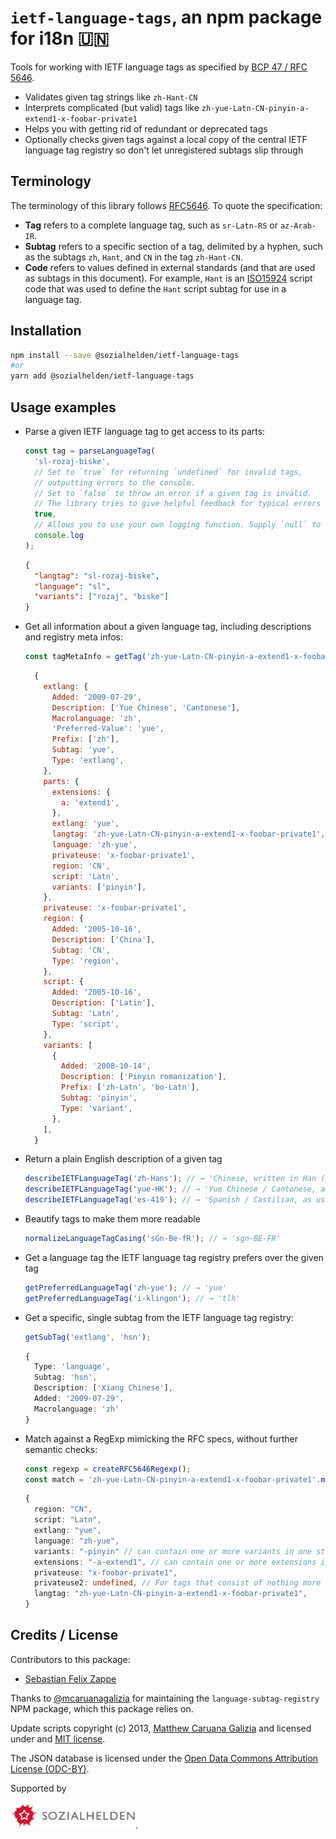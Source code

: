 # `ietf-language-tags`, an npm package for i18n 🇺🇳

Tools for working with IETF language tags as specified by
[BCP 47 / RFC 5646](https://tools.ietf.org/html/rfc5646).

- Validates given tag strings like `zh-Hant-CN`
- Interprets complicated (but valid) tags like
  `zh-yue-Latn-CN-pinyin-a-extend1-x-foobar-private1`
- Helps you with getting rid of redundant or deprecated tags
- Optionally checks given tags against a local copy of the central IETF language tag registry so
  don't let unregistered subtags slip through

## Terminology

The terminology of this library follows [RFC5646](https://tools.ietf.org/html/rfc5646). To quote the specification:

- **Tag** refers to a complete language tag, such as `sr-Latn-RS` or `az-Arab-IR`.
- **Subtag** refers to a specific section of a tag, delimited by a hyphen, such as the subtags
  `zh`, `Hant`, and `CN` in the tag `zh-Hant-CN`.
- **Code** refers to values defined in external standards (and that are used as subtags in this
  document). For example, `Hant` is an [ISO15924](http://www.unicode.org/iso15924) script code that
  was used to define the `Hant` script subtag for use in a language tag.

## Installation

```bash
npm install --save @sozialhelden/ietf-language-tags
#or
yarn add @sozialhelden/ietf-language-tags
```

## Usage examples

- Parse a given IETF language tag to get access to its parts:

  ```typescript
  const tag = parseLanguageTag(
    'sl-rozaj-biske',
    // Set to `true` for returning `undefined` for invalid tags,
    // outputting errors to the console.
    // Set to `false` to throw an error if a given tag is invalid.
    // The library tries to give helpful feedback for typical errors in tags.
    true,
    // Allows you to use your own logging function. Supply `null` to suppress console output.
    console.log
  );
  ```

  ```json
  {
    "langtag": "sl-rozaj-biske",
    "language": "sl",
    "variants": ["rozaj", "biske"]
  }
  ```

- Get all information about a given language tag, including descriptions and registry meta infos:

  ```typescript
  const tagMetaInfo = getTag('zh-yue-Latn-CN-pinyin-a-extend1-x-foobar-private1');
  ```

  ```javascript
    {
      extlang: {
        Added: '2009-07-29',
        Description: ['Yue Chinese', 'Cantonese'],
        Macrolanguage: 'zh',
        'Preferred-Value': 'yue',
        Prefix: ['zh'],
        Subtag: 'yue',
        Type: 'extlang',
      },
      parts: {
        extensions: {
          a: 'extend1',
        },
        extlang: 'yue',
        langtag: 'zh-yue-Latn-CN-pinyin-a-extend1-x-foobar-private1',
        language: 'zh-yue',
        privateuse: 'x-foobar-private1',
        region: 'CN',
        script: 'Latn',
        variants: ['pinyin'],
      },
      privateuse: 'x-foobar-private1',
      region: {
        Added: '2005-10-16',
        Description: ['China'],
        Subtag: 'CN',
        Type: 'region',
      },
      script: {
        Added: '2005-10-16',
        Description: ['Latin'],
        Subtag: 'Latn',
        Type: 'script',
      },
      variants: [
        {
          Added: '2008-10-14',
          Description: ['Pinyin romanization'],
          Prefix: ['zh-Latn', 'bo-Latn'],
          Subtag: 'pinyin',
          Type: 'variant',
        },
      ],
    }
  ```

- Return a plain English description of a given tag

  ```typescript
  describeIETFLanguageTag('zh-Hans'); // → 'Chinese, written in Han (Simplified variant) script'
  describeIETFLanguageTag('yue-HK'); // → 'Yue Chinese / Cantonese, as used in Hong Kong'
  describeIETFLanguageTag('es-419'); // → 'Spanish / Castilian, as used in Latin America and the Caribbean'
  ```

- Beautify tags to make them more readable

  ```typescript
  normalizeLanguageTagCasing('sGn-Be-fR'); // → 'sgn-BE-FR'
  ```

- Get a language tag the IETF language tag registry prefers over the given tag

  ```typescript
  getPreferredLanguageTag('zh-yue'); // → 'yue'
  getPreferredLanguageTag('i-klingon'); // → 'tlh'
  ```

- Get a specific, single subtag from the IETF language tag registry:

  ```typescript
  getSubTag('extlang', 'hsn');
  ```

  ```typescript
  {
    Type: 'language',
    Subtag: 'hsn',
    Description: ['Xiang Chinese'],
    Added: '2009-07-29',
    Macrolanguage: 'zh'
  }
  ```

- Match against a RegExp mimicking the RFC specs, without further semantic checks:

  ```typescript
  const regexp = createRFC5646Regexp();
  const match = 'zh-yue-Latn-CN-pinyin-a-extend1-x-foobar-private1'.match(regexp);
  ```

  ```typescript
  {
    region: "CN",
    script: "Latn",
    extlang: "yue",
    language: "zh-yue",
    variants: "-pinyin" // can contain one or more variants in one string
    extensions: "-a-extend1", // can contain one or more extensions in one string
    privateuse: "x-foobar-private1",
    privateuse2: undefined, // For tags that consist of nothing more than a private-use subtag
    langtag: "zh-yue-Latn-CN-pinyin-a-extend1-x-foobar-private1",
  }
  ```

## Credits / License

Contributors to this package:

- [Sebastian Felix Zappe](https://twitter.com/opyh)

Thanks to [@mcaruanagalizia](<(https://twitter.com/mcaruanagalizia)>) for maintaining the
`language-subtag-registry` NPM package, which this package relies on.

Update scripts copyright (c) 2013, [Matthew Caruana Galizia](https://twitter.com/mcaruanagalizia) and licensed under and [MIT license](http://mattcg.mit-license.org/).

The JSON database is licensed under the [Open Data Commons Attribution License (ODC-BY)](http://opendatacommons.org/licenses/by/1.0/).

Supported by

<img src='./doc/sozialhelden-logo.svg' width="200">.
